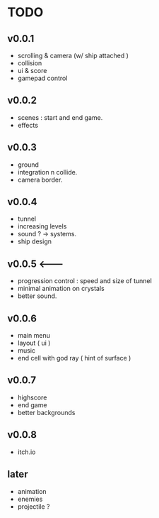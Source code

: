 # TODO

## v0.0.1
- scrolling & camera (w/ ship attached )
- collision
- ui & score 
- gamepad control

## v0.0.2
- scenes : start and end game.
- effects

## v0.0.3 
- ground
- integration n collide.
- camera border.

## v0.0.4 
- tunnel
- increasing levels
- sound ? -> systems.
- ship design

## v0.0.5 <---
- progression control : speed and size of tunnel
- minimal animation on crystals
- better sound.

## v0.0.6
- main menu
- layout ( ui )
- music
- end cell with god ray ( hint of surface )

## v0.0.7
- highscore
- end game
- better backgrounds

## v0.0.8
- itch.io

## later
- animation
- enemies
- projectile ?



